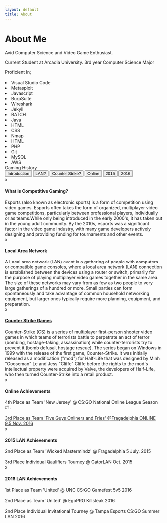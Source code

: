 ```yaml
---
layout: default
title: About
---
```

# About Me

Avid Computer Science and Video Game Enthusiast.

<p2>Current Student at Arcadia University.<p2>
<p3>3rd year Computer Science Major</p3>
<div class="clearText2">Proficient In;</div><br>
<li class ="newli">Visual Studio Code</li>
<li class ="newli">Metasploit</li>
<li class ="newli">Javascript</li>
<li class ="newli">BurpSuite</li>
<li class ="newli">Wireshark</li>
<li class ="newli">Jekyll</li>
<li class ="newli">BATCH</li>
<li class ="newli">Java</li>
<li class ="newli">HTML</li>
<li class ="newli">CSS</li>
<li class ="newli">Nmap</li>
<li class ="newli">HTML</li>
<li class ="newli">PHP</li>
<li class ="newli">Git</li>
<li class ="newli">MySQL</li>
<li class ="newli">AWS</li><p4>
<div class="clearText">Gaming History</div>
<div class="table">
    <button class="tablinks" onclick="openCity(event, 'intro')" id="defaultOpen">Introduction</button>
    <button class="tablinks" onclick="openCity(event, 'lan')">LAN?</button>
    <button class="tablinks" onclick="openCity(event, 'csgo')">Counter Strike?</button>
    <button class="tablinks" onclick="openCity(event, 'online')">Online</button>
    <button class="tablinks" onclick="openCity(event, '2015')">2015</button>
    <button class="tablinks" onclick="openCity(event, '2016')">2016</button>
  
</div>

<div id="intro" class="tabcontent">
  <span onclick="this.parentElement.style.display='none'" class="topright">x</span>
  <h4>What is Competitive Gaming?</h4>
  <p4>Esports (also known as electronic sports) is a form of competition using video games. Esports often takes the form of organized, multiplayer video game competitions, particularly between professional players, individually or as teams.While only being introduced in the early 2000's, it has taken out in the young adult community. By the 2010s, esports was a significant factor in the video game industry, with many game developers actively designing and providing funding for tournaments and other events.</p4>
</div>

<div id="lan" class="tabcontent">
  <span onclick="this.parentElement.style.display='none'" class="topright">x</span>
  <h4>Local Area Network</h4>
  <p4>A Local area network (LAN) event is a gathering of people with computers or compatible game consoles, where a local area network (LAN) connection is established between the devices using a router or switch, primarily for the purpose of playing multiplayer video games together in the same area. The size of these networks may vary from as few as two people to very large gatherings of a hundred or more. Small parties can form spontaneously and take advantage of common household networking equipment, but larger ones typically require more planning, equipment, and preparation.</p4>
</div>

<div id="csgo" class="tabcontent">
  <span onclick="this.parentElement.style.display='none'" class="topright">x</span>
  <h4><a href="https://blog.counter-strike.net/" target="_blank">Counter Strike Games<i class="fa fa-bars"></i></a></h4>
  <p4>Counter-Strike (CS) is a series of multiplayer first-person shooter video games in which teams of terrorists battle to perpetrate an act of terror (bombing, hostage-taking, assassination) while counter-terrorists try to prevent it (bomb defusal, hostage rescue). The series began on Windows in 1999 with the release of the first game, Counter-Strike. It was initially released as a modification ("mod") for Half-Life that was designed by Minh "Gooseman" Le and Jess "Cliffe" Cliffe before the rights to the mod's intellectual property were acquired by Valve, the developers of Half-Life, who then turned Counter-Strike into a retail product.</p4>
</div>

<div id="online" class="tabcontent">
  <span onclick="this.parentElement.style.display='none'" class="topright">x</span>
  <h4>Online Achievements</h4>
  <p4>4th Place as Team 'New Jersey' @ CS:GO National Online League Season #1.<br>
  <br><a href="https://liquipedia.net/counterstrike/Fragadelphia/9.5" target="_blank">3rd Place as Team 'Five Guys Onliners and Fries' @Fragadelphia ONLINE 9.5 Nov. 2016<i class="fa fa-bars"></i></a></p4>
</div>

<div id="2015" class="tabcontent">
  <span onclick="this.parentElement.style.display='none'" class="topright">x</span>
  <h4>2015 LAN Achievements</h4>
  <p4>2nd Place as Team 'Wicked Mastermindz' @ Fragadelphia 5 July. 2015<br>
  <br>3rd Place Individual Qaulifiers Tourney @ GatorLAN Oct. 2015</p4> 
</div>

<div id="2016" class="tabcontent">
  <span onclick="this.parentElement.style.display='none'" class="topright">x</span>
  <h4>2016 LAN Achievements</h4>
  <p4>1st Place as Team 'United' @ UNC CS:GO Gamefest 5v5 2016<br>
  <br>2nd Place as Team 'United' @ EgoPRO Killsteak 2016<br>
  <br>2nd Place Individual Invitational Tourney @ Tampa Esports CS:GO Summer LAN 2016</p4>
</div>

<script>
function openCity(evt, cityName) {
  var i, tabcontent, tablinks;
  tabcontent = document.getElementsByClassName("tabcontent");
  for (i = 0; i < tabcontent.length; i++) {
    tabcontent[i].style.display = "none";
  }
  tablinks = document.getElementsByClassName("tablinks");
  for (i = 0; i < tablinks.length; i++) {
    tablinks[i].className = tablinks[i].className.replace(" active", "");
  }
  document.getElementById(cityName).style.display = "block";
  evt.currentTarget.className += " active";
}

// Get the element with id="defaultOpen" and click on it
document.getElementById("defaultOpen").click();
</script>
<br>
<br>
<br>
<br>
<br>
<br>
<br>
<br>